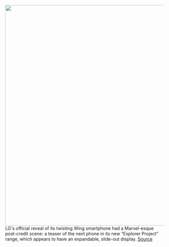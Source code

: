 <img src='https://cdn.vox-cdn.com/thumbor/W7naheXvnNY5RyVEqe9BSUCF9pk=/0x0:2172x1256/1200x0/filters:focal(0x0:2172x1256):no_upscale()/cdn.vox-cdn.com/uploads/chorus_asset/file/21880890/Screen_Shot_2020_09_14_at_4.54.21_PM.png' width='700px' /><br/>
LG's official reveal of its twisting Wing smartphone had a Marvel-esque post-credit scene: a teaser of the next phone in its new “Explorer Project” range, which appears to have an expandable, slide-out display.
<a href='https://www.theverge.com/2020/9/14/21436954/lg-extendable-sliding-phone-teaser-explorer-project-wing-mobile'> Source <a/>